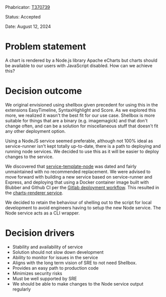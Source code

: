 Phabricator: [T370739](https://phabricator.wikimedia.org/T370739)

Status: Accepted

Date: August 12, 2024

# Problem statement

A chart is rendered by a Node.js library Apache eCharts but charts should be available to our
users with JavaScript disabled. How can we achieve this?

# Decision outcome

We original envisioned using shellbox given precedent for using this in the extensions
EasyTimeline, SyntaxHighlight and Score. As we explored this more, we realized it wasn't the best
fit for our use case. Shellbox is more suitable for things that are a binary (e.g. imagemagick)
and that don't change often, and can be a solution for miscellaneous stuff that doesn't fit any
other deployment option.

Using a NodeJS service seemed preferable, although not 100% ideal as service-runner isn't kept
totally up-to-date, there is a path to deploying and running node services. We decided to use this
as it will be easier to deploy changes to the service.

We discovered that [service-template-node](https://github.com/wikimedia/service-template-node)
was dated and fairly unmaintained with no recommended replacement. We were advised to move forward
with building a new service based on service-runner and Express, and deploying that using a Docker
container image built with Blubber and Github CI per the [Gitlab deployment workflow](https://www.mediawiki.org/wiki/GitLab/Workflows/Deploying_services_to_production).
This resulted in the [charts-renderer service](https://gitlab.wikimedia.org/repos/mediawiki/services/chart-renderer/).

We decided to retain the behaviour of shelling out to the script for local development
to avoid engineers having to setup the new Node service. The Node service acts as a CLI wrapper.

# Decision drivers

* Stability and availability of service
* Solution should not slow down development 
* Ability to monitor for issues in the service
* Aligns with the long term vision of SRE to not need Shellbox.
* Provides an easy path to production code
* Minimizes security risks
* Must be well supported by SRE
* We should be able to make changes to the Node service output regularly
